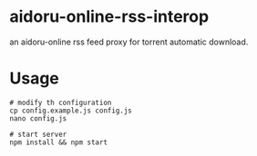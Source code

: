 # aidoru-online-rss-interop

an aidoru-online rss feed proxy for torrent automatic download.

# Usage

```
# modify th configuration
cp config.example.js config.js
nano config.js

# start server
npm install && npm start

```